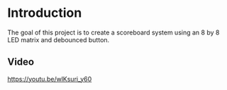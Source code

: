 # Introduction

The goal of this project is to create a scoreboard system using an 8 by 8 LED matrix and debounced button.

## Video

https://youtu.be/wlKsuri_y60
